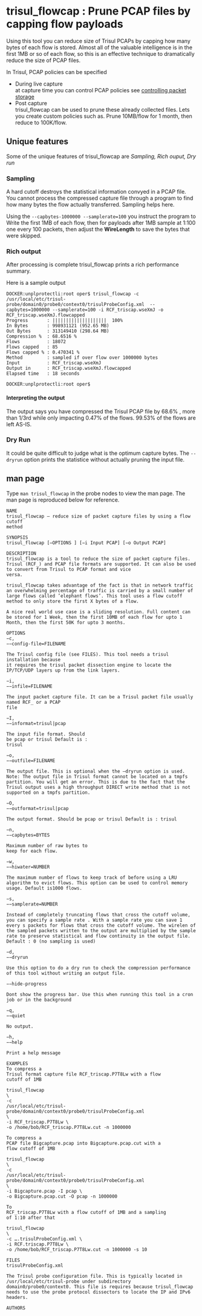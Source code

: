 # trisul\_flowcap : Prune PCAP files by capping flow payloads

Using this tool you can reduce size of Trisul PCAPs by capping how many
bytes of each flow is stored. Almost all of the valuable intelligence is
in the first 1MB or so of each flow, so this is an effective technique
to dramatically reduce the size of PCAP files.

In Trisul, PCAP policies can be specified

- During live capture  
  at capture time you can control PCAP policies see [controlling
  packet storage](/docs/ug/caps/packetstorage.html)
- Post capture  
  trisul\_flowcap can be used to prune these already collected files.
  Lets you create custom policies such as. Prune 10MB/flow for 1
  month, then reduce to 100K/flow.

## Unique features

Some of the unique features of trisul\_flowcap are *Sampling, Rich
ouput, Dry run*

### Sampling

A hard cutoff destroys the statistical information convyed in a PCAP
file. You cannot process the compressed capture file through a program
to find how many bytes the flow actually transferred. Sampling helps
here.

Using the `--capbytes-1000000 --samplerate=100` you instruct the program
to Write the first 1MB of each flow, then for payloads after 1MB sample
at 1:100 one every 100 packets, then adjust the **WireLength** to save
the bytes that were skipped.

### Rich output

After processing is complete trisul\_flowcap prints a rich performance
summary.

Here is a sample output

```language-bash
DOCKER:unplprotectli:root oper$ trisul_flowcap -c /usr/local/etc/trisul-probe/domain0/probe0/context0/trisulProbeConfig.xml  --capbytes=1000000 --samplerate=100 -i RCF_triscap.wseXmJ -o RCF_triscap.wseXmJ.flowcapped
Progress       : ||||||||||||||||||||  100%
In Bytes       : 998931121 (952.65 MB)
Out Bytes      : 313149410 (298.64 MB)
Compression %  : 68.6516 % 
Flows          : 18072
Flows capped   : 85
Flows capped % : 0.470341 % 
Method         : sampled if over flow over 1000000 bytes
Input          : RCF_triscap.wseXmJ
Output in      : RCF_triscap.wseXmJ.flowcapped
Elapsed time   : 18 seconds

DOCKER:unplprotectli:root oper$ 
```

#### Interpreting the output

The output says you have compressed the Trisul PCAP file by 68.6% , more
than 1/3rd while only impacting 0.47% of the flows. 99.53% of the flows
are left AS-IS.

### Dry Run

It could be quite difficult to judge what is the optimum capture bytes.
The `--dryrun` option prints the statistice without actually pruning the
input file.

## man page

Type `man trisul_flowcap` in the probe nodes to view the man page. The
man page is reproduced below for reference.

```
NAME
trisul_flowcap – reduce size of packet capture files by using a flow cutoff
method

SYNOPSIS
trisul_flowcap [−OPTIONS ] [−i Input PCAP] [−o Output PCAP]

DESCRIPTION
trisul_flowcap is a tool to reduce the size of packet capture files. Trisul (RCF_) and PCAP file formats are supported. It can also be used to convert from Trisul to PCAP format and vice
versa.

trisul_flowcap takes advantage of the fact is that in network traffic an overwhelming percentage of traffic is carried by a small number of large flows called ’elephant flows’. This tool uses a flow cutoff method to only store the first X bytes of a flow.

A nice real world use case is a sliding resolution. Full content can be stored for 1 Week, then the first 10MB of each flow for upto 1 Month, then the first 50K for upto 3 months.

OPTIONS
−c,
−−config-file=FILENAME

The Trisul config file (see FILES). This tool needs a trisul installation because
it requires the trisul packet dissection engine to locate the IP/TCP/UDP layers up from the link layers.

−i,
−−infile=FILENAME

The input packet capture file. It can be a Trisul packet file usually named RCF_ or a PCAP
file

−I,
−−informat=trisul|pcap

The input file format. Should
be pcap or trisul Default is :
trisul

−o,
−−outfile=FILENAME

The output file. This is optional when the —dryrun option is used. Note: The output file in Trisul format cannot be located on a tmpfs partition. You will get an error. This is due to the fact that the Trisul output uses a high throughput DIRECT write method that is not supported on a tmpfs partition.

−O,
−−outformat=trisul|pcap

The output format. Should be pcap or trisul Default is : trisul

−n,
−−capbytes=BYTES

Maximum number of raw bytes to
keep for each flow.

−w,
−−hiwater=NUMBER

The maximum number of flows to keep track of before using a LRU algorithm to evict flows. This option can be used to control memory usage. Default is1000 flows.

−s,
−−samplerate=NUMBER

Instead of completely truncating flows that cross the cutoff volume, you can specify a sample rate . With a sample rate you can save 1 every s packets for flows that cross the cutoff volume. The wirelen of the sampled packets written to the output are multiplied by the sample rate to preserve statistical and flow continuity in the output file. Default : 0 (no sampling is used)

−d,
−−dryrun

Use this option to do a dry run to check the compression performance of this tool without writing an output file.

−−hide-progress

Dont show the progress bar. Use this when running this tool in a cron job or in the background

−q,
−−quiet

No output.

−h,
−−help

Print a help message

EXAMPLES
To compress a
Trisul format capture file RCF_triscap.P7T8Lw with a flow
cutoff of 1MB

trisul_flowcap
\
-c
/usr/local/etc/trisul-probe/domain0/context0/probe0/trisulProbeConfig.xml
\
-i RCF_triscap.P7T8Lw \
-o /home/bob/RCF_triscap.P7T8Lw.cut -n 1000000

To compress a
PCAP file Bigcapture.pcap into Bigcapture.pcap.cut with a
flow cutoff of 1MB

trisul_flowcap
\
-c
/usr/local/etc/trisul-probe/domain0/context0/probe0/trisulProbeConfig.xml
\
-i Bigcapture.pcap -I pcap \
-o Bigcapture.pcap.cut -O pcap -n 1000000

To
RCF_triscap.P7T8Lw with a flow cutoff of 1MB and a sampling
of 1:10 after that

trisul_flowcap
\
-c ….trisulProbeConfig.xml \
-i RCF.triscap.P7T8Lw \
-o /home/bob/RCF_triscap.P7T8Lw.cut -n 1000000 -s 10

FILES
trisulProbeConfig.xml

The Trisul probe configuration file. This is typically located in /usr/local/etc/trisul-probe under subdirectory domain0/probe0/context0. This file is requires because trisul_flowcap needs to use the probe protocol dissectors to locate the IP and IPv6 headers.

AUTHORS
```